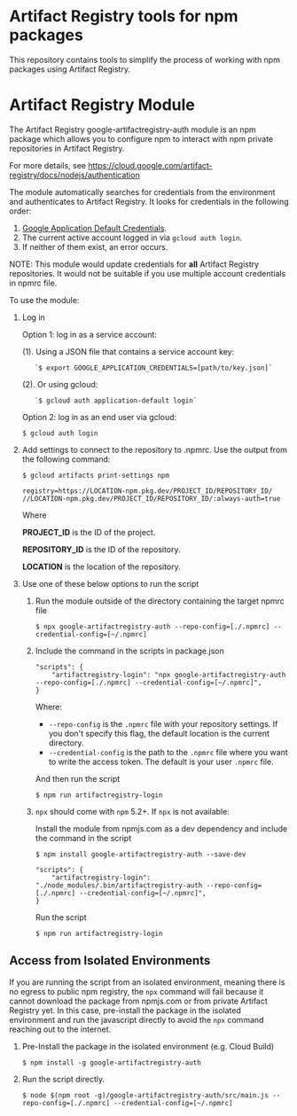 # Artifact Registry tools for npm packages

This repository contains tools to simplify the process of working with npm
packages using Artifact Registry.

# Artifact Registry Module

The Artifact Registry google-artifactregistry-auth module is an npm package
which allows you to configure npm to interact with npm private repositories
in Artifact Registry.

For more details, see
https://cloud.google.com/artifact-registry/docs/nodejs/authentication

The module automatically searches for credentials from the environment and authenticates to Artifact Registry. It looks for
credentials in the following order:

1. [Google Application Default Credentials](https://developers.google.com/accounts/docs/application-default-credentials).
2. The current active account logged in via `gcloud auth login`.
3. If neither of them exist, an error occurs.

NOTE: This module would update credentials for **all** Artifact Registry
repositories. It would not be suitable if you use multiple account credentials
in npmrc file.

To use the module:

1.  Log in

    Option 1: log in as a service account:

    (1). Using a JSON file that contains a service account key:

           `$ export GOOGLE_APPLICATION_CREDENTIALS=[path/to/key.json]`

    (2). Or using gcloud:

           `$ gcloud auth application-default login`

    Option 2: log in as an end user via gcloud:

    `$ gcloud auth login`

2.  Add settings to connect to the repository to .npmrc. Use the output from the
    following command:

    `$ gcloud artifacts print-settings npm`

    ```
    registry=https://LOCATION-npm.pkg.dev/PROJECT_ID/REPOSITORY_ID/
    //LOCATION-npm.pkg.dev/PROJECT_ID/REPOSITORY_ID/:always-auth=true
    ```

    Where

    **PROJECT_ID** is the ID of the project.

    **REPOSITORY_ID** is the ID of the repository.

    **LOCATION** is the location of the repository.

3.  Use one of these below options to run the script

    1.  Run the module outside of the directory containing the target npmrc file

        `$ npx google-artifactregistry-auth --repo-config=[./.npmrc] --credential-config=[~/.npmrc]`

    2.  Include the command in the scripts in package.json

        ```
        "scripts": {
            "artifactregistry-login": "npx google-artifactregistry-auth --repo-config=[./.npmrc] --credential-config=[~/.npmrc]",
        }
        ```

        Where:

        - `--repo-config` is the `.npmrc` file with your repository settings. If you don't specify this flag,
          the default location is the current directory.
        - `--credential-config` is the path to the `.npmrc` file where you want to write the access token. The default is your user `.npmrc` file.

        And then run the script

        `$ npm run artifactregistry-login`

    3.  `npx` should come with `npm` 5.2+. If `npx` is not available:

        Install the module from npmjs.com as a dev dependency and include the
        command in the script

        `$ npm install google-artifactregistry-auth --save-dev`

        ```
        "scripts": {
            "artifactregistry-login": "./node_modules/.bin/artifactregistry-auth --repo-config=[./.npmrc] --credential-config=[~/.npmrc]",
        }
        ```

        Run the script

        `$ npm run artifactregistry-login`

## Access from Isolated Environments

If you are running the script from an isolated environment, meaning there is no egress to public npm registry, the `npx` command will fail because it cannot download the package from npmjs.com or from private Artifact Registry yet. In this case, pre-install the package in the isolated environment and run the javascript directly to avoid the `npx` command reaching out to the internet.

1. Pre-Install the package in the isolated environment (e.g. Cloud Build)

   `$ npm install -g google-artifactregistry-auth`

2. Run the script directly.

   `$ node $(npm root -g)/google-artifactregistry-auth/src/main.js --repo-config=[./.npmrc] --credential-config=[~/.npmrc]`
